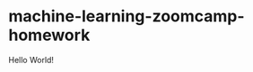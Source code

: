 # machine-learning-zoomcamp-homework
Hello World!

<!-- # commands
# git status
# git add 01-into
# git commit -am 'read me update'
# git push   
# cp file a file b

#docker run -it --rm python:3.13.9-slim
#docker run -it --rm --entrypoint=bash python:3.13.9-slim
#docker build -t zoomcamp-test .
#docker run -it --rm zoomcamp-test
#docker run -it --rm -p 9696:9696 zoomcamp-test
-->



 